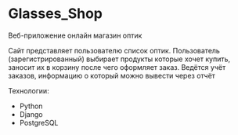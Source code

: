 # Glasses_Shop

Веб-приложение онлайн магазин оптик

Сайт представляет пользователю список оптик. Пользователь (зарегистрированный) выбирает продукты которые хочет купить, заносит их в корзину после чего оформляет заказ. Ведётся учёт заказов, информацию о который можно вывести через отчёт

Технологии:
- Python
- Django
- PostgreSQL

